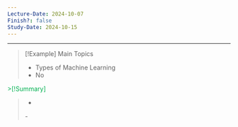 ```yaml
---
Lecture-Date: 2024-10-07
Finish?: false
Study-Date: 2024-10-15
---
```

---
>[!Example] Main Topics
>- Types of Machine Learning 
>- No
>

<span style="color:rgb(0, 176, 80)"><span style="color:rgb(0, 176, 80)">>[!Summary]
>-
>-</span>
</span>





